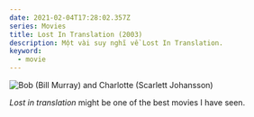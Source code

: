 ```yaml
---
date: 2021-02-04T17:28:02.357Z
series: Movies
title: Lost In Translation (2003)
description: Một vài suy nghĩ về Lost In Translation.
keyword:
  - movie
---
```

![Bob (Bill Murray) and Charlotte (Scarlett Johansson)](https://www.indiewire.com/wp-content/uploads/2017/05/image.jpg "Bob (Bill Murray) and Charlotte (Scarlett Johansson)")

*Lost in translation* might be one of the best movies I have seen. 